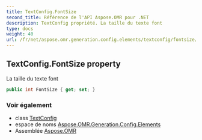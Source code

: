 ```yaml
---
title: TextConfig.FontSize
second_title: Référence de l'API Aspose.OMR pour .NET
description: TextConfig propriété. La taille du texte font
type: docs
weight: 40
url: /fr/net/aspose.omr.generation.config.elements/textconfig/fontsize/
---
```

## TextConfig.FontSize property

La taille du texte font

```csharp
public int FontSize { get; set; }
```

### Voir également

* class [TextConfig](../)
* espace de noms [Aspose.OMR.Generation.Config.Elements](../../textconfig/)
* Assemblée [Aspose.OMR](../../../)


